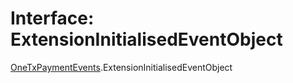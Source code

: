 # Interface: ExtensionInitialisedEventObject

[OneTxPaymentEvents](../modules/OneTxPaymentEvents.md).ExtensionInitialisedEventObject
